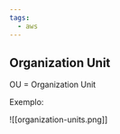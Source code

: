 ```yaml
---
tags:
  - aws
---
```

## Organization Unit

OU = Organization Unit

Exemplo:

![[organization-units.png]]
